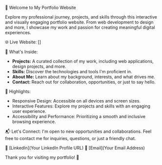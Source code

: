 🚀 Welcome to My Portfolio Website

Explore my professional journey, projects, and skills through this interactive and visually engaging portfolio website. From web development to design and more, I showcase my work and passion for creating meaningful digital experiences. 

🌐 Live Website:
[]

📁 What's Inside:
- **Projects:** A curated collection of my work, including web applications, design projects, and more.
- **Skills:** Discover the technologies and tools I'm proficient in.
- **About Me:** Learn about my background, interests, and what drives me.
- **Contact:** Reach out for collaboration, opportunities, or just to say hello.

📌 Highlights:
- Responsive Design: Accessible on all devices and screen sizes.
- Interactive Features: Explore my projects and skills with an engaging user experience.
- Accessibility and Performance: Prioritizing a smooth and inclusive browsing experience.

📬 Let's Connect:
I'm open to new opportunities and collaborations. Feel free to contact me for inquiries, questions, or just a friendly chat.

🔗 [LinkedIn](Your LinkedIn Profile URL)
📧 [Email](Your Email Address)

Thank you for visiting my portfolio! 🌟
